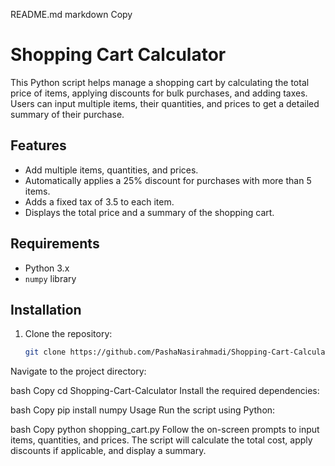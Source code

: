 README.md
markdown
Copy
# Shopping Cart Calculator

This Python script helps manage a shopping cart by calculating the total price of items, applying discounts for bulk purchases, and adding taxes. Users can input multiple items, their quantities, and prices to get a detailed summary of their purchase.

## Features

- Add multiple items, quantities, and prices.
- Automatically applies a 25% discount for purchases with more than 5 items.
- Adds a fixed tax of 3.5 to each item.
- Displays the total price and a summary of the shopping cart.

## Requirements

- Python 3.x
- `numpy` library

## Installation

1. Clone the repository:
   ```bash
   git clone https://github.com/PashaNasirahmadi/Shopping-Cart-Calculator.git
Navigate to the project directory:

bash
Copy
cd Shopping-Cart-Calculator
Install the required dependencies:

bash
Copy
pip install numpy
Usage
Run the script using Python:

bash
Copy
python shopping_cart.py
Follow the on-screen prompts to input items, quantities, and prices. The script will calculate the total cost, apply discounts if applicable, and display a summary.
